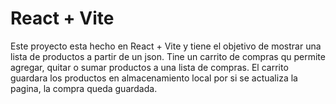 # React + Vite

Este proyecto esta hecho en React + Vite y tiene el objetivo de mostrar una lista de productos a partir de un json.
Tine un carrito de compras qu permite agregar, quitar o sumar productos a una lista de compras.
El carrito guardara los productos en almacenamiento local por si se actualiza la pagina, la compra queda guardada.
